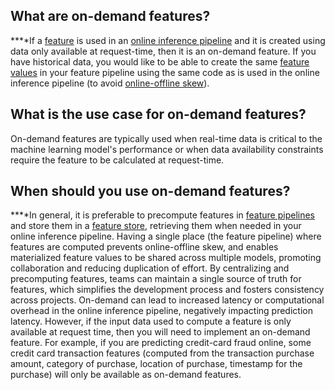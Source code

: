 **What are on-demand features?**
--------------------------------

**‍**If a [feature](https://www.hopsworks.ai/dictionary/feature) is used in an [online inference pipeline](https://www.hopsworks.ai/dictionary/online-inference-pipeline) and it is created using data only available at request-time, then it is an on-demand feature. If you have historical data, you would like to be able to create the same [feature values](http://www.hopsworks.ai/dictionary/feature-value) in your feature pipeline using the same code as is used in the online inference pipeline (to avoid [online-offline skew](https://www.hopsworks.ai/dictionary/online-offline-feature-skew)).

**What is the use case for on-demand features?**
------------------------------------------------

On-demand features are typically used when real-time data is critical to the machine learning model's performance or when data availability constraints require the feature to be calculated at request-time.

‍**When should you use on-demand features?**
--------------------------------------------

**‍**In general, it is preferable to precompute features in [feature pipelines](https://www.hopsworks.ai/dictionary/feature-pipeline) and store them in a [feature store](https://www.hopsworks.ai/dictionary/feature-store), retrieving them when needed in your online inference pipeline. Having a single place (the feature pipeline) where features are computed prevents online-offline skew, and enables materialized feature values to be shared across multiple models, promoting collaboration and reducing duplication of effort. By centralizing and precomputing features, teams can maintain a single source of truth for features, which simplifies the development process and fosters consistency across projects. On-demand can lead to increased latency or computational overhead in the online inference pipeline, negatively impacting prediction latency. However, if the input data used to compute a feature is only available at request time, then you will need to implement an on-demand feature. For example, if you are predicting credit-card fraud online, some credit card transaction features (computed from the transaction purchase amount, category of purchase, location of purchase, timestamp for the purchase) will only be available as on-demand features.

